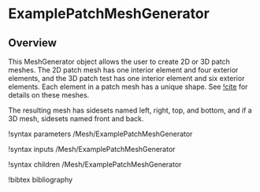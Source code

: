 # ExamplePatchMeshGenerator

## Overview

This MeshGenerator object allows the user to create 2D or 3D patch meshes.  The
2D patch mesh has one interior element and four exterior elements, and the 3D
patch test has one interior element and six exterior elements.  Each element in
a patch mesh has a unique shape.  See [!cite](macneal1985patch) for details on
these meshes.

The resulting mesh has sidesets named left, right, top, and bottom, and if a 3D
mesh, sidesets named front and back.

!syntax parameters /Mesh/ExamplePatchMeshGenerator

!syntax inputs /Mesh/ExamplePatchMeshGenerator

!syntax children /Mesh/ExamplePatchMeshGenerator

!bibtex bibliography
